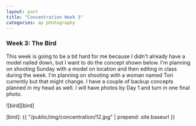 ```yaml
---
layout: post
title: "Concentration Week 3"
categories: ap photography
---
```


### Week 3: The Bird

This week is going to be a bit hard for me because I didn't already have
a model nailed down, but I want to do the concept shown below. I'm
planning on shooting Sunday with a model on location and then editing in
class during the week. I'm planning on shooting with a woman named Tori
currently but that might change. I have a couple of backup concepts
planned in my head as well. I will have photos by Day 1 and turn in one
final photo.

![bird][bird]

[bird]: {{ "/public/img/concentration/12.jpg" | prepend: site.baseurl }}
